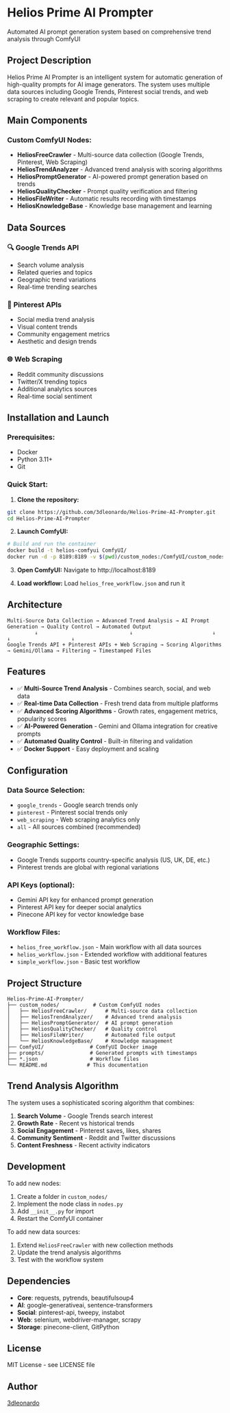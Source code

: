 # Helios Prime AI Prompter

Automated AI prompt generation system based on comprehensive trend analysis through ComfyUI

## Project Description

Helios Prime AI Prompter is an intelligent system for automatic generation of high-quality prompts for AI image generators. The system uses multiple data sources including Google Trends, Pinterest social trends, and web scraping to create relevant and popular topics.

## Main Components

### Custom ComfyUI Nodes:

- **HeliosFreeCrawler** - Multi-source data collection (Google Trends, Pinterest, Web Scraping)
- **HeliosTrendAnalyzer** - Advanced trend analysis with scoring algorithms
- **HeliosPromptGenerator** - AI-powered prompt generation based on trends
- **HeliosQualityChecker** - Prompt quality verification and filtering
- **HeliosFileWriter** - Automatic results recording with timestamps
- **HeliosKnowledgeBase** - Knowledge base management and learning

## Data Sources

### 🔍 **Google Trends API**
- Search volume analysis
- Related queries and topics
- Geographic trend variations
- Real-time trending searches

### 📌 **Pinterest APIs**
- Social media trend analysis
- Visual content trends
- Community engagement metrics
- Aesthetic and design trends

### 🌐 **Web Scraping**
- Reddit community discussions
- Twitter/X trending topics
- Additional analytics sources
- Real-time social sentiment

## Installation and Launch

### Prerequisites:
- Docker
- Python 3.11+
- Git

### Quick Start:

1. **Clone the repository:**
```bash
git clone https://github.com/3dleonardo/Helios-Prime-AI-Prompter.git
cd Helios-Prime-AI-Prompter
```

2. **Launch ComfyUI:**
```bash
# Build and run the container
docker build -t helios-comfyui ComfyUI/
docker run -d -p 8189:8189 -v $(pwd)/custom_nodes:/ComfyUI/custom_nodes -v $(pwd)/prompts:/ComfyUI/prompts --name helios-comfyui helios-comfyui
```

3. **Open ComfyUI:**
Navigate to http://localhost:8189

4. **Load workflow:**
Load `helios_free_workflow.json` and run it

## Architecture

```
Multi-Source Data Collection → Advanced Trend Analysis → AI Prompt Generation → Quality Control → Automated Output
         ↓                              ↓                          ↓                    ↓                    ↓
Google Trends API + Pinterest APIs + Web Scraping → Scoring Algorithms → Gemini/Ollama → Filtering → Timestamped Files
```

## Features

- ✅ **Multi-Source Trend Analysis** - Combines search, social, and web data
- ✅ **Real-time Data Collection** - Fresh trend data from multiple platforms
- ✅ **Advanced Scoring Algorithms** - Growth rates, engagement metrics, popularity scores
- ✅ **AI-Powered Generation** - Gemini and Ollama integration for creative prompts
- ✅ **Automated Quality Control** - Built-in filtering and validation
- ✅ **Docker Support** - Easy deployment and scaling

## Configuration

### Data Source Selection:
- `google_trends` - Google search trends only
- `pinterest` - Pinterest social trends only
- `web_scraping` - Web scraping analytics only
- `all` - All sources combined (recommended)

### Geographic Settings:
- Google Trends supports country-specific analysis (US, UK, DE, etc.)
- Pinterest trends are global with regional variations

### API Keys (optional):
- Gemini API key for enhanced prompt generation
- Pinterest API key for deeper social analytics
- Pinecone API key for vector knowledge base

### Workflow Files:
- `helios_free_workflow.json` - Main workflow with all data sources
- `helios_workflow.json` - Extended workflow with additional features
- `simple_workflow.json` - Basic test workflow

## Project Structure

```
Helios-Prime-AI-Prompter/
├── custom_nodes/           # Custom ComfyUI nodes
│   ├── HeliosFreeCrawler/      # Multi-source data collection
│   ├── HeliosTrendAnalyzer/    # Advanced trend analysis
│   ├── HeliosPromptGenerator/  # AI prompt generation
│   ├── HeliosQualityChecker/   # Quality control
│   ├── HeliosFileWriter/       # Automated file output
│   └── HeliosKnowledgeBase/    # Knowledge management
├── ComfyUI/               # ComfyUI Docker image
├── prompts/               # Generated prompts with timestamps
├── *.json                 # Workflow files
└── README.md             # This documentation
```

## Trend Analysis Algorithm

The system uses a sophisticated scoring algorithm that combines:

1. **Search Volume** - Google Trends search interest
2. **Growth Rate** - Recent vs historical trends
3. **Social Engagement** - Pinterest saves, likes, shares
4. **Community Sentiment** - Reddit and Twitter discussions
5. **Content Freshness** - Recent activity indicators

## Development

To add new nodes:
1. Create a folder in `custom_nodes/`
2. Implement the node class in `nodes.py`
3. Add `__init__.py` for import
4. Restart the ComfyUI container

To add new data sources:
1. Extend `HeliosFreeCrawler` with new collection methods
2. Update the trend analysis algorithms
3. Test with the workflow system

## Dependencies

- **Core**: requests, pytrends, beautifulsoup4
- **AI**: google-generativeai, sentence-transformers
- **Social**: pinterest-api, tweepy, instabot
- **Web**: selenium, webdriver-manager, scrapy
- **Storage**: pinecone-client, GitPython

## License

MIT License - see LICENSE file

## Author

[3dleonardo](https://github.com/3dleonardo)